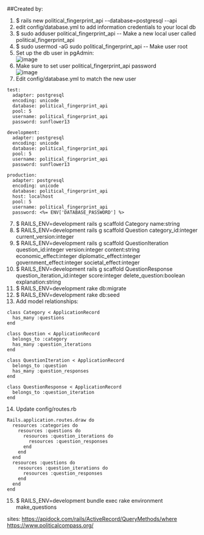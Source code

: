 ##Created by:  
1. $ rails new political_fingerprint_api --database=postgresql --api  
2. edit config/database.yml to add information credentials to your local db  
3. $ sudo adduser political_fingerprint_api -- Make a new local user called political_fingerprint_api
4. $ sudo usermod -aG sudo political_fingerprint_api -- Make user root
5. Set up the db user in pgAdmin:  
![image](https://user-images.githubusercontent.com/1529796/91760410-8fe21d80-eb90-11ea-8f89-ba1f15f8b7bc.png)  
6. Make sure to set user political_fingerprint_api password  
![image](https://user-images.githubusercontent.com/1529796/91763604-10098280-eb93-11ea-8068-1731258db262.png)
7. Edit config/database.yml to match the new user
```
test:
  adapter: postgresql
  encoding: unicode
  database: political_fingerprint_api
  pool: 5
  username: political_fingerprint_api
  password: sunflower13

development:
  adapter: postgresql
  encoding: unicode
  database: political_fingerprint_api
  pool: 5
  username: political_fingerprint_api
  password: sunflower13

production:
  adapter: postgresql
  encoding: unicode
  database: political_fingerprint_api
  host: localhost
  pool: 5
  username: political_fingerprint_api
  password: <%= ENV['DATABASE_PASSWORD'] %>
```  
7. $ RAILS_ENV=development rails g scaffold Category name:string  
8. $ RAILS_ENV=development rails g scaffold Question category_id:integer current_version:integer 
9. $ RAILS_ENV=development rails g scaffold QuestionIteration question_id:integer version:integer content:string economic_effect:integer diplomatic_effect:integer government_effect:integer societal_effect:integer
10. $ RAILS_ENV=development rails g scaffold QuestionResponse question_iteration_id:integer score:integer delete_question:boolean explanation:string  
11. $ RAILS_ENV=development rake db:migrate  
12. $ RAILS_ENV=development rake db:seed
13. Add model relationships:
```
class Category < ApplicationRecord
  has_many :questions
end

class Question < ApplicationRecord
  belongs_to :category
  has_many :question_iterations
end

class QuestionIteration < ApplicationRecord
  belongs_to :question
  has_many :question_responses
end

class QuestionResponse < ApplicationRecord
  belongs_to :question_iteration
end
```
14. Update config/routes.rb
```
Rails.application.routes.draw do
  resources :categories do
    resources :questions do
      resources :question_iterations do
        resources :question_responses
      end
    end
  end
  resources :questions do
    resources :question_iterations do
      resources :question_responses
    end
  end
end
```
15. $ RAILS_ENV=development bundle exec rake environment make_questions

sites:
https://apidock.com/rails/ActiveRecord/QueryMethods/where
https://www.politicalcompass.org/